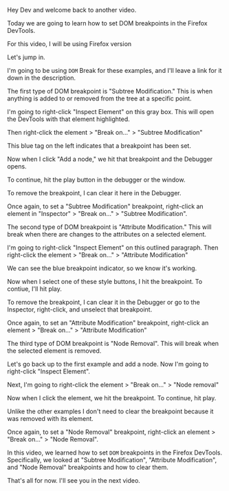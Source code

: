 Hey Dev and welcome back to another video.

Today we are going to learn how to set DOM breakpoints in the Firefox DevTools.

For this video, I will be using Firefox version <VERSION>

Let's jump in.

I'm going to be using `DOM` Break for these examples, and I'll leave a link for it down in the description.

The first type of DOM breakpoint is "Subtree Modification." This is when anything is added to or removed from the tree at a specific point.

I'm going to right-click "Inspect Element" on this gray box. This will open the DevTools with that element highlighted.

Then right-click the element > "Break on..." > "Subtree Modification"

This blue tag on the left indicates that a breakpoint has been set.

Now when I click "Add a node," we hit that breakpoint and the Debugger opens.

To continue, hit the play button in the debugger or the window.

To remove the breakpoint, I can clear it here in the Debugger.

Once again, to set a "Subtree Modification" breakpoint, right-click an element in "Inspector" > "Break on..." > "Subtree Modification".

The second type of DOM breakpoint is "Attribute Modification." This will break when there are changes to the attributes on a selected element.

I'm going to right-click "Inspect Element" on this outlined paragraph. Then right-click the element > "Break on..." > "Attribute Modification"

We can see the blue breakpoint indicator, so we know it's working.

Now when I select one of these style buttons, I hit the breakpoint. To contiue, I'll hit play.

To remove the breakpoint, I can clear it in the Debugger or go to the Inspector, right-click, and unselect that breakpoint.

Once again, to set an "Attribute Modification" breakpoint, right-click an element > "Break on..." > "Attribute Modification"

The third type of DOM breakpoint is "Node Removal". This will break when the selected element is removed.

Let's go back up to the first example and add a node. Now I'm going to right-click "Inspect Element".

Next, I'm going to right-click the element > "Break on..." > "Node removal"

Now when I click the element, we hit the breakpoint. To continue, hit play.

Unlike the other examples I don't need to clear the breakpoint because it was removed with its element.

Once again, to set a "Node Removal" breakpoint, right-click an element > "Break on..." > "Node Removal".

In this video, we learned how to set `DOM` breakpoints in the Firefox DevTools. Specifically, we looked at "Subtree Modification", "Attribute Modification", and "Node Removal" breakpoints and how to clear them.

That's all for now. I'll see you in the next video.
